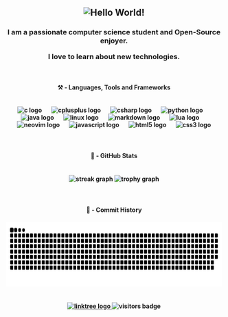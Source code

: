 <h2 align="center">
<img src="https://readme-typing-svg.herokuapp.com/?font=JetBrains+Mono&color=d08770&size=35&center=true&vCenter=true&width=500&height=70&duration=4000&lines=Hello,+World!" alt="Hello World!" />
</h2>

<h3 align="center">
I am a passionate computer science student and Open-Source enjoyer.

I love to learn about new technologies.
</h3>

<br clear="both">

<div align="center">
<h4>⚒️ - Languages, Tools and Frameworks<h4>
  <br>
  <img src="https://skillicons.dev/icons?i=c" height="40" alt="c logo" />
  <img width="15" />
  <img src="https://skillicons.dev/icons?i=cpp" height="40" alt="cplusplus logo" />
  <img width="15" />
  <img src="https://skillicons.dev/icons?i=cs" height="40" alt="csharp logo" />
  <img width="15" />
  <img src="https://skillicons.dev/icons?i=py" height="40" alt="python logo" />
  <img width="15" />
  <img src="https://skillicons.dev/icons?i=java" height="40" alt="java logo" />
  <img width="15" />
  <img src="https://skillicons.dev/icons?i=linux" height="40" alt="linux logo" />
  <img width="15" />
  <img src="https://skillicons.dev/icons?i=md" height="40" alt="markdown logo" />
  <img width="15" />
  <img src="https://skillicons.dev/icons?i=lua" height="40" alt="lua logo" />
  <img width="15" />
  <img src="https://skillicons.dev/icons?i=neovim" height="40" alt="neovim logo" />
  <img width="15" />
  <img src="https://skillicons.dev/icons?i=js" height="40" alt="javascript logo"  />
  <img width="15" />
  <img src="https://skillicons.dev/icons?i=html" height="40" alt="html5 logo"  />
  <img width="15" />
  <img src="https://skillicons.dev/icons?i=css" height="40" alt="css3 logo" />
</div>

<br clear="both">

<div align="center">
<h4>🔭 - GitHub Stats<h4>
  <br>
  <img src="https://streak-stats.demolab.com?user=RoyalGhost13&locale=en&mode=daily&theme=nord&hide_border=true&border_radius=8&date_format=j%20M%5B%20Y%5D&order=3" height="150" alt="streak graph"  />
  <img src="https://github-profile-trophy.vercel.app?username=RoyalGhost13&theme=nord&column=2&row=1&margin-w=3&margin-h=12&no-bg=false&no-frame=true&order=4" height="150" alt="trophy graph"  />
</div>

<br clear="both">

<div align="center">
<h4>🐍 - Commit History<h4>
<img src="https://raw.githubusercontent.com/RoyalGhost13/RoyalGhost13/output/snake.svg" alt="Snake animation" height="150" />

<br clear="both">
<br>
<br>

<div align="center">
  <a href="https://linktr.ee/RoyalGhost13">
    <img src="https://img.shields.io/static/v1?message=My+Linktree&logo=linktree&label=&color=1de9b6&logoColor=white&labelColor=&style=flat" height="20" alt="linktree logo" />
  </a>
  <img src="https://visitor-badge.laobi.icu/badge?page_id=RoyalGhost13.RoyalGhost13&left_color=steelblue&right_color=slategray&left_text=Visitors"height="20" alt="visitors badge" />
</div>
